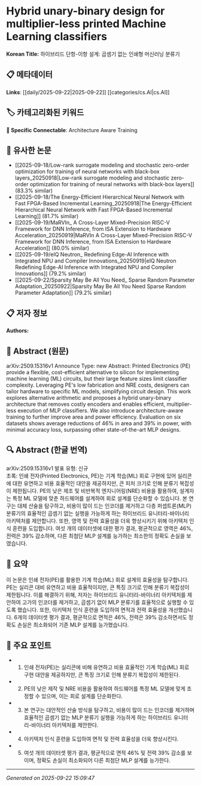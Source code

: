 # Hybrid unary-binary design for multiplier-less printed Machine Learning classifiers

**Korean Title:** 하이브리드 단항-이항 설계: 곱셈기 없는 인쇄형 머신러닝 분류기

## 📋 메타데이터

**Links**: [[daily/2025-09-22|2025-09-22]] [[categories/cs.AI|cs.AI]]

## 🏷️ 카테고리화된 키워드
**🔗 Specific Connectable**: Architecture Aware Training

## 🔗 유사한 논문
- [[2025-09-18/Low-rank surrogate modeling and stochastic zero-order optimization for training of neural networks with black-box layers_20250918|Low-rank surrogate modeling and stochastic zero-order optimization for training of neural networks with black-box layers]] (83.3% similar)
- [[2025-09-18/The Energy-Efficient Hierarchical Neural Network with Fast FPGA-Based Incremental Learning_20250918|The Energy-Efficient Hierarchical Neural Network with Fast FPGA-Based Incremental Learning]] (81.7% similar)
- [[2025-09-19/MaRVIn_ A Cross-Layer Mixed-Precision RISC-V Framework for DNN Inference, from ISA Extension to Hardware Acceleration_20250919|MaRVIn A Cross-Layer Mixed-Precision RISC-V Framework for DNN Inference, from ISA Extension to Hardware Acceleration]] (80.0% similar)
- [[2025-09-19/eIQ Neutron_ Redefining Edge-AI Inference with Integrated NPU and Compiler Innovations_20250919|eIQ Neutron Redefining Edge-AI Inference with Integrated NPU and Compiler Innovations]] (79.2% similar)
- [[2025-09-22/Sparsity May Be All You Need_ Sparse Random Parameter Adaptation_20250922|Sparsity May Be All You Need Sparse Random Parameter Adaptation]] (79.2% similar)

## 📋 저자 정보

**Authors:** 

## 📄 Abstract (원문)

arXiv:2509.15316v1 Announce Type: new 
Abstract: Printed Electronics (PE) provide a flexible, cost-efficient alternative to silicon for implementing machine learning (ML) circuits, but their large feature sizes limit classifier complexity. Leveraging PE's low fabrication and NRE costs, designers can tailor hardware to specific ML models, simplifying circuit design. This work explores alternative arithmetic and proposes a hybrid unary-binary architecture that removes costly encoders and enables efficient, multiplier-less execution of MLP classifiers. We also introduce architecture-aware training to further improve area and power efficiency. Evaluation on six datasets shows average reductions of 46% in area and 39% in power, with minimal accuracy loss, surpassing other state-of-the-art MLP designs.

## 🔍 Abstract (한글 번역)

arXiv:2509.15316v1 발표 유형: 신규  
초록: 인쇄 전자(Printed Electronics, PE)는 기계 학습(ML) 회로 구현에 있어 실리콘에 대한 유연하고 비용 효율적인 대안을 제공하지만, 큰 피처 크기로 인해 분류기 복잡성이 제한됩니다. PE의 낮은 제조 및 비반복적 엔지니어링(NRE) 비용을 활용하여, 설계자는 특정 ML 모델에 맞춘 하드웨어를 설계하여 회로 설계를 단순화할 수 있습니다. 본 연구는 대체 산술을 탐구하고, 비용이 많이 드는 인코더를 제거하고 다층 퍼셉트론(MLP) 분류기의 효율적인 곱셈기 없는 실행을 가능하게 하는 하이브리드 유니터리-바이너리 아키텍처를 제안합니다. 또한, 영역 및 전력 효율성을 더욱 향상시키기 위해 아키텍처 인식 훈련을 도입합니다. 여섯 개의 데이터셋에 대한 평가 결과, 평균적으로 영역은 46%, 전력은 39% 감소하며, 다른 최첨단 MLP 설계를 능가하는 최소한의 정확도 손실을 보였습니다.

## 📝 요약

이 논문은 인쇄 전자(PE)를 활용한 기계 학습(ML) 회로 설계의 효율성을 탐구합니다. PE는 실리콘 대비 유연하고 비용 효율적이지만, 큰 특징 크기로 인해 분류기 복잡성이 제한됩니다. 이를 해결하기 위해, 저자는 하이브리드 유니터리-바이너리 아키텍처를 제안하여 고가의 인코더를 제거하고, 곱셈기 없이 MLP 분류기를 효율적으로 실행할 수 있도록 했습니다. 또한, 아키텍처 인식 훈련을 도입하여 면적과 전력 효율성을 개선했습니다. 6개의 데이터셋 평가 결과, 평균적으로 면적은 46%, 전력은 39% 감소하면서도 정확도 손실은 최소화되어 기존 MLP 설계를 능가했습니다.

## 🎯 주요 포인트

- 1. 인쇄 전자(PE)는 실리콘에 비해 유연하고 비용 효율적인 기계 학습(ML) 회로 구현 대안을 제공하지만, 큰 특징 크기로 인해 분류기 복잡성이 제한된다.

- 2. PE의 낮은 제작 및 NRE 비용을 활용하여 하드웨어를 특정 ML 모델에 맞게 조정할 수 있으며, 이는 회로 설계를 단순화한다.

- 3. 본 연구는 대안적인 산술 방식을 탐구하고, 비용이 많이 드는 인코더를 제거하며 효율적인 곱셈기 없는 MLP 분류기 실행을 가능하게 하는 하이브리드 유니터리-바이너리 아키텍처를 제안한다.

- 4. 아키텍처 인식 훈련을 도입하여 면적 및 전력 효율성을 더욱 향상시킨다.

- 5. 여섯 개의 데이터셋 평가 결과, 평균적으로 면적 46% 및 전력 39% 감소를 보이며, 정확도 손실이 최소화되어 다른 최첨단 MLP 설계를 능가한다.

---

*Generated on 2025-09-22 15:09:47*